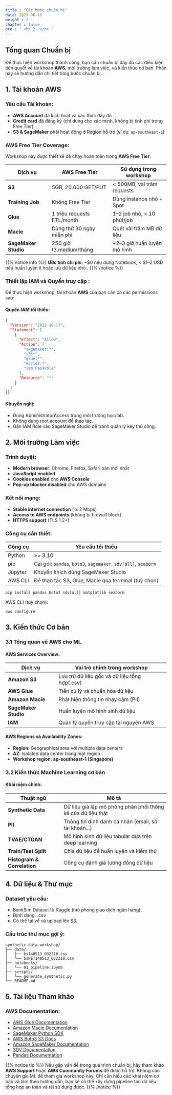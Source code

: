 ```yaml
---
title : "Các bước chuẩn bị"
date: 2025-06-18
weight : 2
chapter : false
pre : " <b> 2. </b> "
---
```


## Tổng quan Chuẩn bị

Để thực hiện workshop thành công, bạn cần chuẩn bị đầy đủ các điều kiện tiên quyết về tài khoản **AWS**, môi trường làm việc, và kiến thức cơ bản. Phần này sẽ hướng dẫn chi tiết từng bước chuẩn bị.

## 1. Tài khoản AWS

### Yêu cầu Tài khoản:
- **AWS Account** đã kích hoạt và xác thực đầy đủ
- **Credit card** đã đăng ký (chỉ dùng cho xác minh, không bị tính phí trong Free Tier)
- **S3 & SageMaker** phải hoạt động ở Region hỗ trợ (ví dụ: `ap-southeast-1`)

### AWS Free Tier Coverage:
Workshop này được thiết kế để chạy hoàn toàn trong **AWS Free Tier**:

| Dịch vụ                | AWS Free Tier                 | Sử dụng trong workshop      |
|------------------------|-------------------------------|-----------------------------|
| **S3**                 | 5GB, 20.000 GET/PUT           | < 500MB, vài trăm requests  |
| **Training Job**       | Không Free Tier               | Dùng instance nhỏ + Spot    |
| **Glue**               | 1 triệu requests ETL/month    | 1–2 job nhỏ, < 10 phút/job  |
| **Macie**              | Dùng thử 30 ngày miễn phí     | Quét vài trăm MB dữ liệu    |
| **SageMaker Studio**   | 250 giờ t3.medium/tháng       | ~2–3 giờ huấn luyện mô hình |

{{% notice info %}}
**Ước tính chi phí**: ~$0 nếu dùng Notebook, < $1–2 USD nếu huấn luyện ít hoặc lưu dữ liệu nhỏ..
{{% /notice %}}

### Thiết lập IAM và Quyền truy cập :

Để thực hiện workshop, tài khoản **AWS** của bạn cần có các permissions sau:

#### **Quyền IAM tối thiểu:**
```json
{
  "Version": "2012-10-17",
  "Statement": [
    {
      "Effect": "Allow",
      "Action": [
        "sagemaker:*",
        "s3:*",
        "glue:*",
        "macie2:*",
        "iam:PassRole"
      ],
      "Resource": "*"
    }
  ]
}}
```

#### **Khuyến nghị:**
- Dùng AdministratorAccess trong môi trường học/lab.
- Không dùng root account để thao tác.
- Gắn IAM Role vào SageMaker Studio để tránh quản lý key thủ công.

## 2. Môi trường Làm việc

### Trình duyệt:
- **Modern browser**: Chrome, Firefox, Safari bản mới nhất
- **JavaScript enabled**
- **Cookies enabled** cho **AWS Console**
- **Pop-up blocker disabled** cho AWS domains

### Kết nối mạng:
- **Stable internet connection** ( ≥ 2 Mbps)
- **Access to AWS endpoints** (không bị firewall block)
- **HTTPS support** (TLS 1.2+)

### Công cụ cần thiết:
| Công cụ | Yêu cầu tối thiểu                       |
| ------- | --------------------------------------- |
| Python  | >= 3.10                                 |
| pip     | Cài gói: `pandas`, `boto3`, `sagemaker`, `sdv[all]`, `seaborn` |
| Jupyter | Khuyến khích dùng  SageMaker Studio      |
| AWS CLI | Để thao tác S3, Glue, Macie qua terminal (tuỳ chọn) |

```
pip install pandas boto3 sdv[all] matplotlib seaborn

```
AWS CLI (tuỳ chọn):
```
aws configure
```

## 3. Kiến thức Cơ bản

### 3.1 Tổng quan về AWS cho ML

#### **AWS Services Overview:**
| Dịch vụ          | Vai trò chính trong workshop |
|------------------|------------------------------|
| **Amazon S3**    | Lưu trữ dữ liệu gốc và dữ liệu tổng hợp(.csv)|
| **AWS Glue**     | Tiền xử lý và chuẩn hóa dữ liệu |
| **Amazon Macie** | 	Phát hiện thông tin nhạy cảm (PII) |
| **SageMaker Studio** | Huấn luyện mô hình sinh dữ liệu |
| **IAM**          | Quản lý quyền truy cập tài nguyên AWS |

#### **AWS Regions và Availability Zones:**
- **Region**: Geographical area với multiple data centers
- **AZ**: Isolated data center trong một region
- **Workshop region**: **ap-southeast-1 (Singapore)**

### 3.2 Kiến thức Machine Learning cơ bản

#### Khái niệm chính:
| Thuật ngữ                   | Mô tả                                                        |
| --------------------------- | ------------------------------------------------------------ |
| **Synthetic Data**          | Dữ liệu giả lập mô phỏng phân phối thống kê của dữ liệu thật |
| **PII**                     | Thông tin định danh cá nhân (email, số tài khoản...)         |
| **TVAE/CTGAN**              | Mô hình sinh dữ liệu tabular dựa trên deep learning          |
| **Train/Test Split**        | Chia dữ liệu để huấn luyện và kiểm thử                       |
| **Histogram & Correlation** | Công cụ đánh giá tương đồng dữ liệu                          |


## 4. Dữ liệu & Thư mục
### Dataset yêu cầu:
- BankSim Dataset từ Kaggle (mô phỏng giao dịch ngân hàng).
- Định dạng: .csv
- Có thể tải về và upload lên S3.

### Cấu trúc thư mục gợi ý:

```
synthetic-data-workshop/
├── data/
│   ├── bs140513_032310.csv
│   └── bsNET140513_032310.csv
├── notebooks/
│   └── 01_pipeline.ipynb
├── scripts/
│   └── generate_synthetic.py
└── README.md
```

## 5. Tài liệu Tham khảo

### **AWS Documentation:**
- [AWS Glue Documentation](https://docs.aws.amazon.com/glue/)
- [Amazon Macie Documentation](https://docs.aws.amazon.com/macie/)
- [SageMaker Python SDK](https://sagemaker.readthedocs.io/en/stable/)
- [AWS Boto3 S3 Docs](https://boto3.amazonaws.com/v1/documentation/api/latest/reference/services/s3.html)
- [Amazon SageMaker Documentation]()
- [SDV Documentation]()
- [Pandas Documentation](https://pandas.pydata.org/docs/)



{{% notice tip %}}
Nếu gặp vấn đề trong quá trình chuẩn bị, hãy tham khảo **AWS Support** hoặc **AWS Community Forums** để được hỗ trợ.
Không cần chuyên gia ML để tham gia workshop này. Chỉ cần hiểu các khái niệm cơ bản và làm theo hướng dẫn, bạn sẽ có thể xây dựng pipeline tạo dữ liệu tổng hợp an toàn và tái sử dụng được.
{{% /notice %}}